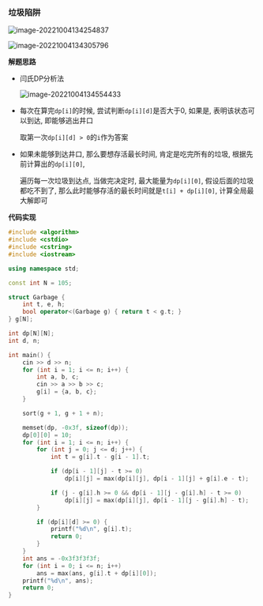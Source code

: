 ### 垃圾陷阱

![image-20221004134254837](http://www.cdn.liver0377.xyz/typora/202210041342906.png)

![image-20221004134305796](http://www.cdn.liver0377.xyz/typora/202210041343831.png)



**解题思路**

- 闫氏DP分析法

  ![image-20221004134554433](http://www.cdn.liver0377.xyz/typora/202210041345485.png)

- 每次在算完`dp[i]`的时候, 尝试判断`dp[i][d]`是否大于0, 如果是, 表明该状态可以到达, 即能够逃出井口

  取第一次`dp[i][d] > 0`的`i`作为答案

- 如果未能够到达井口, 那么要想存活最长时间, 肯定是吃完所有的垃圾, 根据先前计算出的`dp[i][0]`, 

  遍历每一次垃圾到达点, 当做完决定时, 最大能量为`dp[i][0]`, 假设后面的垃圾都吃不到了, 那么此时能够存活的最长时间就是`t[i] + dp[i][0]`, 计算全局最大解即可



**代码实现**

```cc
#include <algorithm>
#include <cstdio>
#include <cstring>
#include <iostream>

using namespace std;

const int N = 105;

struct Garbage {
    int t, e, h;
    bool operator<(Garbage g) { return t < g.t; }
} g[N];

int dp[N][N];
int d, n;

int main() {
    cin >> d >> n;
    for (int i = 1; i <= n; i++) {
        int a, b, c;
        cin >> a >> b >> c;
        g[i] = {a, b, c};
    }

    sort(g + 1, g + 1 + n);

    memset(dp, -0x3f, sizeof(dp));
    dp[0][0] = 10;
    for (int i = 1; i <= n; i++) {
        for (int j = 0; j <= d; j++) {
            int t = g[i].t - g[i - 1].t;

            if (dp[i - 1][j] - t >= 0)
                dp[i][j] = max(dp[i][j], dp[i - 1][j] + g[i].e - t);

            if (j - g[i].h >= 0 && dp[i - 1][j - g[i].h] - t >= 0)
                dp[i][j] = max(dp[i][j], dp[i - 1][j - g[i].h] - t);
        }

        if (dp[i][d] >= 0) {
            printf("%d\n", g[i].t);
            return 0;
        }
    }
    int ans = -0x3f3f3f3f;
    for (int i = 0; i <= n; i++)
        ans = max(ans, g[i].t + dp[i][0]);
    printf("%d\n", ans);
    return 0;
}
```

